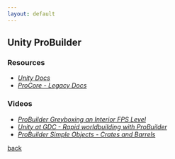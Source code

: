```yaml
---
layout: default
---
```


## Unity ProBuilder

### Resources

* _[Unity Docs](https://docs.unity3d.com/Packages/com.unity.probuilder@3.0/manual/index.html)_
* _[ProCore - Legacy Docs](https://unity-technologies.github.io/procore-legacy-docs/probuilder/probuilder2-gh-pages/)_

### Videos

* _[ProBuilder Greyboxing an Interior FPS Level](https://www.youtube.com/watch?v=dYBOBgfcTgY)_
* _[Unity at GDC - Rapid worldbuilding with ProBuilder](https://www.youtube.com/watch?v=7k-81UEluyg)_
* _[ProBuilder Simple Objects - Crates and Barrels](https://www.youtube.com/watch?v=lmLG4nC9tm0)_

[back](../)